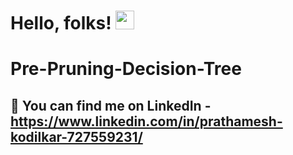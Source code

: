 # Hello, folks! <img src="https://raw.githubusercontent.com/MartinHeinz/MartinHeinz/master/wave.gif" width="30px">

# Pre-Pruning-Decision-Tree

## :heartbeat: You can find me on LinkedIn - https://www.linkedin.com/in/prathamesh-kodilkar-727559231/

